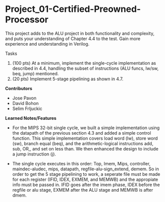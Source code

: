 # Project_01-Certified-Preowned-Processor
This project adds to the ALU project in both functionality and complexity, and puts your understanding of Chapter 4.4 to the test. Gain more experience and understanding in Verilog.

Tasks

  1. (100 pts) At a minimum, implement the single-cycle implementation as described in 4.4, handling the subset of instructions (ALU funcs, lw/sw, beq, jump) mentioned.
  2. (20 pts) Implement 5-stage pipelining as shown in 4.7.



**Contributors**

  * Jose Pavon
  * David Bohon
  * Selim Frljuckic
  
  
  
**Learned Notes/Features**
  
* For the MIPS 32-bit single cycle, we built a simple implementation using the datapath of the previous section 4.3 and added a simple control function. This simple implementation covers load word (lw), store word (sw), branch equal (beq), and the arithmetic-logical instructions add, sub, OR,, and set on less than. We then enhanced the design to include a jump instruction (j). 

* The single cycle executes in this order: Top, Imem, Mips, controller, maindec-aludec, mips, datapath, regfile-alu-sign_extend, demem. So in order to get the 5 stage pipelining to work, a seperate file must be made for each register (IFID, IDEX, EXMEM, and MEMWB) and the appropiate info must be passed in. IFID goes after the imem phase, IDEX before the regfile or alu stage, EXMEM after the ALU stage and MEMWB is after dmem.
